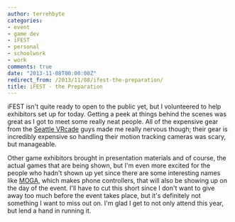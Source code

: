 ```yaml
---
author: terrehbyte
categories:
- event
- game dev
- iFEST
- personal
- schoolwork
- work
comments: true
date: "2013-11-08T00:00:00Z"
redirect_from: /2013/11/08/ifest-the-preparation/
title: iFEST - the Preparation
---
```


iFEST isn't quite ready to open to the public yet, but I volunteered to help
exhibitors set up for today. Getting a peek at things behind the scenes was
great as I got to meet some really neat people. All of the expensive gear from
the [Seattle VRcade](http://youtu.be/2fz0_KmWkUI) guys made me really nervous
though; their gear is incredibly expensive so handling their motion tracking
cameras was scary, but manageable.  

Other game exhibitors brought in presentation materials and of course, the
actual games that are being shown, but I'm even more excited for the people who
hadn't shown up yet since there are some interesting names like
[MOGA](http://www.mogaanywhere.com), which makes phone controllers, that will
also be showing up on the day of the event. I'll have to cut this short since I
don't want to give away too much before the event takes place, but it's
definitely not something I want to miss out on. I'm glad I get to not only
attend this year, but lend a hand in running it.  